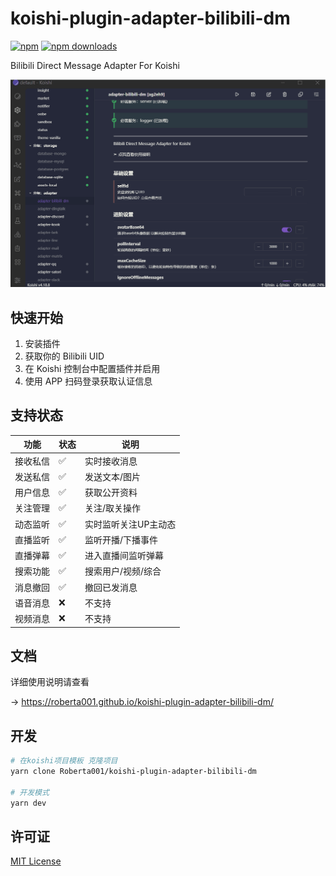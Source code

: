 # koishi-plugin-adapter-bilibili-dm

[![npm](https://img.shields.io/npm/v/koishi-plugin-adapter-bilibili-dm?style=flat-square)](https://www.npmjs.com/package/koishi-plugin-adapter-bilibili-dm)  [![npm downloads](https://img.shields.io/npm/dm/koishi-plugin-adapter-bilibili-dm)](https://www.npmjs.com/package/koishi-plugin-adapter-bilibili-dm)

Bilibili Direct Message Adapter For Koishi

![preview.gif](https://raw.githubusercontent.com/Roberta001/koishi-plugin-adapter-bilibili-dm/refs/heads/docs/screenshot/preview.gif)

## 快速开始

1. 安装插件
2. 获取你的 Bilibili UID
3. 在 Koishi 控制台中配置插件并启用
4. 使用 APP 扫码登录获取认证信息


## 支持状态

| 功能     | 状态 | 说明                 |
| -------- | ---- | -------------------- |
| 接收私信 | ✅    | 实时接收消息         |
| 发送私信 | ✅    | 发送文本/图片        |
| 用户信息 | ✅    | 获取公开资料         |
| 关注管理 | ✅    | 关注/取关操作        |
| 动态监听 | ✅    | 实时监听关注UP主动态 |
| 直播监听 | ✅    | 监听开播/下播事件    |
| 直播弹幕 | ✅    | 进入直播间监听弹幕   |
| 搜索功能 | ✅    | 搜索用户/视频/综合   |
| 消息撤回 | ✅    | 撤回已发消息         |
| 语音消息 | ❌    | 不支持               |
| 视频消息 | ❌    | 不支持               |



## 文档

详细使用说明请查看 

-> https://roberta001.github.io/koishi-plugin-adapter-bilibili-dm/

## 开发

```bash
# 在koishi项目模板 克隆项目
yarn clone Roberta001/koishi-plugin-adapter-bilibili-dm

# 开发模式
yarn dev
```

## 许可证

[MIT License](LICENSE)
